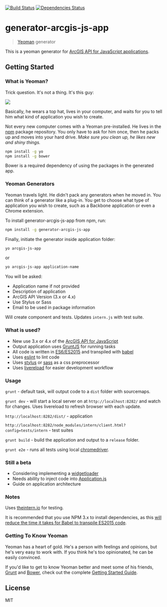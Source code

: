 [![Build Status](https://travis-ci.org/odoe/generator-arcgis-js-app.svg?branch=master)](https://travis-ci.org/odoe/generator-arcgis-js-app)
[![Dependencies Status](https://david-dm.org/odoe/generator-arcgis-js-app.svg)](https://david-dm.org/odoe/generator-arcgis-js-app)
# generator-arcgis-js-app

> [Yeoman](http://yeoman.io) generator

This is a yeoman generator for [ArcGIS API for JavaScript applications](https://developers.arcgis.com/javascript/).

## Getting Started

### What is Yeoman?

Trick question. It's not a thing. It's this guy:

![](http://i.imgur.com/JHaAlBJ.png)

Basically, he wears a top hat, lives in your computer, and waits for you to tell him what kind of application you wish to create.

Not every new computer comes with a Yeoman pre-installed. He lives in the [npm](https://npmjs.org) package repository. You only have to ask for him once, then he packs up and moves into your hard drive. *Make sure you clean up, he likes new and shiny things.*

```bash
npm install -g yo
npm install -g bower
```

Bower is a required dependency of using the packages in the generated app.

### Yeoman Generators

Yeoman travels light. He didn't pack any generators when he moved in. You can think of a generator like a plug-in. You get to choose what type of application you wish to create, such as a Backbone application or even a Chrome extension.

To install generator-arcgis-js-app from npm, run:

```bash
npm install -g generator-arcgis-js-app
```

Finally, initiate the generator inside application folder:

```bash
yo arcgis-js-app
```

or

```bash
yo arcgis-js-app application-name
```

You will be asked:
* Application name if not provided
* Description of application
* ArcGIS API Version (3.x or 4.x)
* Use Stylus or Sass
* Email to be used in package information

Will create component and tests. Updates `intern.js` with test suite.


### What is used?
* New use 3.x or 4.x of the [ArcGIS API for JavaScript](https://developers.arcgis.com/javascript/)
* Output application uses [GruntJS](http://gruntjs.com/) for running tasks
* All code is written in [ES6/ES2015](https://github.com/lukehoban/es6features) and transpiled with [babel](https://babeljs.io/)
* Uses [eslint](https://github.com/eslint/eslint) to lint code
* Uses [stylus](https://learnboost.github.io/stylus/) or [sass](http://sass-lang.com/) as a css preprocessor
* Uses [livereload](http://livereload.com/) for easier development workflow

### Usage

`grunt` - default task, will output code to a `dist` folder with sourcemaps.

`grunt dev` - will start a local server on at `http://localhost:8282/` and watch for changes. Uses livereload to refresh browser with each update.

`http://localhost:8282/dist/` - application

`http://localhost:8282/node_modules/intern/client.html?config=tests/intern` - test suites

`grunt build` - build the application and output to a `release` folder.

`grunt e2e` - runs all tests using local [chromedriver](https://sites.google.com/a/chromium.org/chromedriver/).


### Still a beta
* Considering implementing a [widgetloader](https://github.com/odoe/esri-widgetloader)
* Needs ability to inject code into [Application.js](generators/app/templates/src/app/templates/Appication.js)
* Guide on application architecture

### Notes
Uses [theintern.io](https://theintern.github.io/) for testing.

It is recommended that you use NPM 3.x to install dependencies, as this [will reduce the time it takes for Babel to transpile ES2015 code](https://phabricator.babeljs.io/T6756#67810).

### Getting To Know Yeoman

Yeoman has a heart of gold. He's a person with feelings and opinions, but he's very easy to work with. If you think he's too opinionated, he can be easily convinced.

If you'd like to get to know Yeoman better and meet some of his friends, [Grunt](http://gruntjs.com) and [Bower](http://bower.io), check out the complete [Getting Started Guide](https://github.com/yeoman/yeoman/wiki/Getting-Started).


## License

MIT
